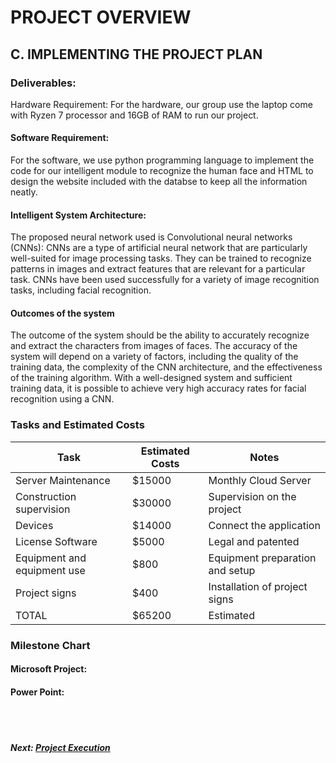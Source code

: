 # PROJECT OVERVIEW

## C. IMPLEMENTING THE PROJECT PLAN
### Deliverables:
Hardware Requirement:
For the hardware, our group use the laptop come with Ryzen 7 processor  and 16GB of RAM to run our project. 

#### Software Requirement:
For the software, we use python programming language to implement the code for our intelligent module to recognize the human face and HTML to design the website included with the databse to keep all the information neatly.

#### Intelligent System Architecture:
The proposed neural network used is Convolutional neural networks (CNNs): CNNs are a type of artificial neural network that are particularly well-suited for image processing tasks. They can be trained to recognize patterns in images and extract features that are relevant for a particular task. CNNs have been used successfully for a variety of image recognition tasks, including facial recognition.


#### Outcomes of the system
The outcome of the system should be the ability to accurately recognize and extract the characters from images of faces. The accuracy of the system will depend on a variety of factors, including the quality of the training data, the complexity of the CNN architecture, and the effectiveness of the training algorithm. With a well-designed system and sufficient training data, it is possible to achieve very high accuracy rates for facial recognition using a CNN.



### Tasks and Estimated Costs

| Task |  Estimated Costs | Notes |
|-----|----|----|
|   Server Maintenance         |$15000                         |  Monthly Cloud Server      |      
|   Construction supervision   |$30000                         | Supervision on the project | 
|   Devices                    |$14000                         |  Connect the application                                                             |                              |
|   License Software           |$5000                          |  Legal and patented                                                                  |                              |
|   Equipment and equipment use|$800                           | Equipment preparation and setup                                                       |                              |
|   Project signs              |$400                           |  Installation of project signs     |                            |
|   TOTAL                      |$65200                         |  Estimated     |                              |

### Milestone Chart
#### Microsoft Project:

#### Power Point:

<br><br>
##### Next: [Project Execution](D-PROJECT_EXECUTION.md)

